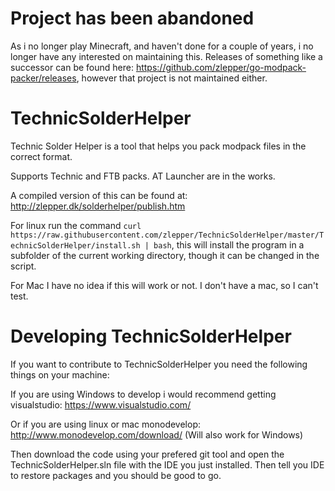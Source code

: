 # Project has been abandoned
As i no longer play Minecraft, and haven't done for a couple of years, i no longer have any interested on maintaining this. Releases of something like a successor can be found here: https://github.com/zlepper/go-modpack-packer/releases, however that project is not maintained either. 


TechnicSolderHelper
===================

Technic Solder Helper is a tool that helps you pack modpack files in the correct format.

Supports Technic and FTB packs. AT Launcher are in the works. 

A compiled version of this can be found at: http://zlepper.dk/solderhelper/publish.htm

For linux run the command
`curl https://raw.githubusercontent.com/zlepper/TechnicSolderHelper/master/TechnicSolderHelper/install.sh | bash`, this will install the program in a subfolder of the current working directory, though it can be changed in the script. 

For Mac I have no idea if this will work or not. I don't have a mac, so I can't test. 

Developing TechnicSolderHelper
==============================
If you want to contribute to TechnicSolderHelper you need the following things on your machine:

If you are using Windows to develop i would recommend getting visualstudio: https://www.visualstudio.com/

Or if you are using linux or mac monodevelop: http://www.monodevelop.com/download/ (Will also work for Windows)

Then download the code using your prefered git tool and open the TechnicSolderHelper.sln file with the IDE you just installed. Then tell you IDE to restore packages and you should be good to go. 
